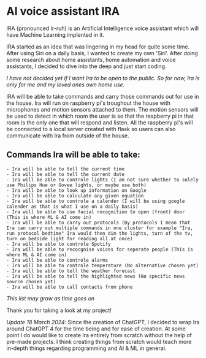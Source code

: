 # AI voice assistant IRA
IRA (pronounced Ir-ruh) is an Artificial Intelligence voice assistant which will have Machine Learning implented in it.

IRA started as an idea that was lingering in my head for quite some time. After using Siri on a daily basis, I wanted to create my own 'Siri'. After doing some research about home assistants, home automation and voice assistants, I decided to dive into the deep and just start coding.

*I have not decided yet if I want Ira to be open to the public. So for now, Ira is only for me and my loved ones own home use.*

IRA will be able to take commands and carry those commands out for use in the house. Ira will run on raspberry pi's troughout the house with microphones and motion sensors attached to them. The motion sensors will be used to detect in which room the user is so that the raspberry pi in that room is the only one that will respond and listen. All the raspberry pi's will be connected to a local server created with flask so users can also communicate with Ira from outside of the house.


## Commands Ira will be able to take:
    - Ira will be able to tell the current time
    - Ira will be able to tell the current date
    - Ira will be able to controle lights (I am not sure whether to solely use Philips Hue or Govee lights, or maybe use both)
    - Ira will be able to look up information on Google
    - Ira will be able to calculate any given equation
    - Ira will be able to controle a calender (I will be using google calender as that is what I use on a daily basis)
    - Ira will be able to use facial recognition to open (front) door (This is where ML & AI come in)
    - Ira will be able to carry out protocols (By protocols I mean that Ira can carry out multiple commands in one cluster for example "Ira, run protocol bedtime" Ira would then dim the lights, turn of the tv, turn on bedside light for reading all at once)
    - Ira will be able to controle Spotify
    - Ira will be able to recocgnise voices for seperate people (This is where ML & AI come in)
    - Ira will be able to controle alarms
    - Ira will be able to controle temperature (No alternative chosen yet)
    - Ira will be able to tell the weather forecast
    - Ira will be able to tell the highlighted news (No specific news source chosen yet)
    - Ira will be able to call contacts from phone

*This list may grow as time goes on*

Thank you for taking a look at my project!


*Update 18 March 2024*: Since the creation of ChatGPT, I decided to wrap Ira around ChatGPT 4 for the time being and for ease of creation. At some point I do would like to create Ira entirely from scratch without the help of pre-made projects. I think creating things from scratch would teach more in-depth things regarding programming and AI & ML in general.
